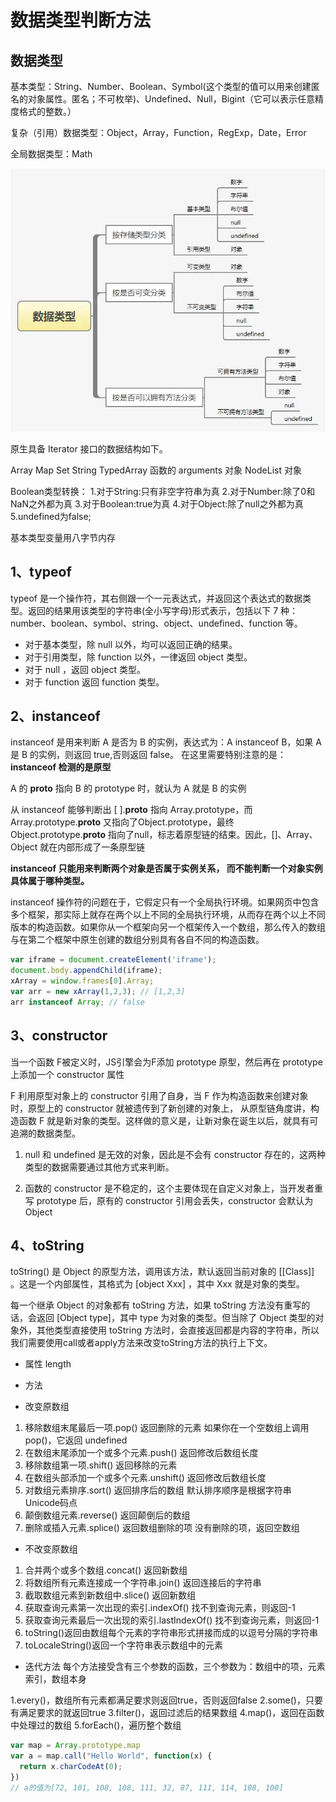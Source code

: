 # 数据类型判断方法

## 数据类型

基本类型：String、Number、Boolean、Symbol(这个类型的值可以用来创建匿名的对象属性。匿名；不可枚举)、Undefined、Null，Bigint（它可以表示任意精度格式的整数。）

复杂（引用）数据类型：Object，Array，Function，RegExp，Date，Error

全局数据类型：Math

![img](img/数据类型.jpg)

原生具备 Iterator 接口的数据结构如下。

Array
Map
Set
String
TypedArray
函数的 arguments 对象
NodeList 对象

Boolean类型转换：
    1.对于String:只有非空字符串为真
    2.对于Number:除了0和NaN之外都为真
    3.对于Boolean:true为真
    4.对于Object:除了null之外都为真
    5.undefined为false;

基本类型变量用八字节内存

## 1、typeof

typeof 是一个操作符，其右侧跟一个一元表达式，并返回这个表达式的数据类型。返回的结果用该类型的字符串(全小写字母)形式表示，包括以下 7 种：number、boolean、symbol、string、object、undefined、function 等。

- 对于基本类型，除 null 以外，均可以返回正确的结果。
- 对于引用类型，除 function 以外，一律返回 object 类型。
- 对于 null ，返回 object 类型。
- 对于 function 返回  function 类型。

## 2、instanceof

instanceof 是用来判断 A 是否为 B 的实例，表达式为：A instanceof B，如果 A 是 B 的实例，则返回 true,否则返回 false。 在这里需要特别注意的是：**instanceof 检测的是原型**

 A 的 __proto__ 指向 B 的 prototype 时，就认为 A 就是 B 的实例

从 instanceof 能够判断出 [ ].__proto__  指向 Array.prototype，而 Array.prototype.__proto__ 又指向了Object.prototype，最终 Object.prototype.__proto__ 指向了null，标志着原型链的结束。因此，[]、Array、Object 就在内部形成了一条原型链

**instanceof 只能用来判断两个对象是否属于实例关系， 而不能判断一个对象实例具体属于哪种类型。**

instanceof 操作符的问题在于，它假定只有一个全局执行环境。如果网页中包含多个框架，那实际上就存在两个以上不同的全局执行环境，从而存在两个以上不同版本的构造函数。如果你从一个框架向另一个框架传入一个数组，那么传入的数组与在第二个框架中原生创建的数组分别具有各自不同的构造函数。

```js
var iframe = document.createElement('iframe');
document.body.appendChild(iframe);
xArray = window.frames[0].Array;
var arr = new xArray(1,2,3); // [1,2,3]
arr instanceof Array; // false
```

## 3、constructor

当一个函数 F被定义时，JS引擎会为F添加 prototype 原型，然后再在 prototype上添加一个 constructor 属性

F 利用原型对象上的 constructor 引用了自身，当 F 作为构造函数来创建对象时，原型上的 constructor 就被遗传到了新创建的对象上， 从原型链角度讲，构造函数 F 就是新对象的类型。这样做的意义是，让新对象在诞生以后，就具有可追溯的数据类型。

1. null 和 undefined 是无效的对象，因此是不会有 constructor 存在的，这两种类型的数据需要通过其他方式来判断。

2. 函数的 constructor 是不稳定的，这个主要体现在自定义对象上，当开发者重写 prototype 后，原有的 constructor 引用会丢失，constructor 会默认为 Object

## 4、toString

toString() 是 Object 的原型方法，调用该方法，默认返回当前对象的 [[Class]] 。这是一个内部属性，其格式为 [object Xxx] ，其中 Xxx 就是对象的类型。

每一个继承 Object 的对象都有 toString 方法，如果 toString 方法没有重写的话，会返回 [Object type]，其中 type 为对象的类型。但当除了 Object 类型的对象外，其他类型直接使用 toString 方法时，会直接返回都是内容的字符串，所以我们需要使用call或者apply方法来改变toString方法的执行上下文。

- 属性
length

- 方法

- 改变原数组

1. 移除数组末尾最后一项.pop()
返回删除的元素
如果你在一个空数组上调用 pop()，它返回 undefined
2. 在数组末尾添加一个或多个元素.push()
返回修改后数组长度
3. 移除数组第一项.shift()
返回移除的元素
4. 在数组头部添加一个或多个元素.unshift()
返回修改后数组长度
5. 对数组元素排序.sort()
返回排序后的数组
默认排序顺序是根据字符串Unicode码点
6. 颠倒数组元素.reverse()
返回颠倒后的数组
7. 删除或插入元素.splice()
返回数组删除的项
没有删除的项，返回空数组

- 不改变原数组

1. 合并两个或多个数组.concat()
返回新数组
2. 将数组所有元素连接成一个字符串.join()
返回连接后的字符串
3. 截取数组元素到新数组中.slice()
返回新数组
4. 获取查询元素第一次出现的索引.indexOf()
找不到查询元素，则返回-1
5. 获取查询元素最后一次出现的索引.lastIndexOf()
找不到查询元素，则返回-1
6. toString()返回由数组每个元素的字符串形式拼接而成的以逗号分隔的字符串
7. toLocaleString()返回一个字符串表示数组中的元素

- 迭代方法
每个方法接受含有三个参数的函数，三个参数为：数组中的项，元素索引，数组本身

1.every()，数组所有元素都满足要求则返回true，否则返回false
2.some()，只要有满足要求的就返回true
3.filter()，返回过滤后的结果数组
4.map()，返回在函数中处理过的数组
5.forEach()，遍历整个数组

```js
var map = Array.prototype.map
var a = map.call("Hello World", function(x) {
  return x.charCodeAt(0);
})
// a的值为[72, 101, 108, 108, 111, 32, 87, 111, 114, 108, 100]
```
